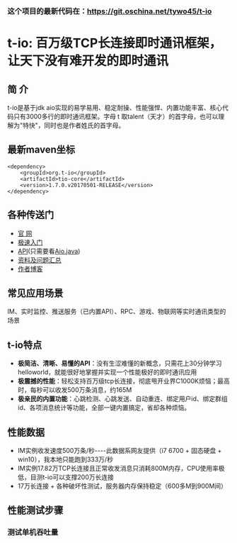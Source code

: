 ### 这个项目的最新代码在：https://git.oschina.net/tywo45/t-io


# **t-io: 百万级TCP长连接即时通讯框架，让天下没有难开发的即时通讯**
## **简 介**
t-io是基于jdk aio实现的易学易用、稳定耐操、性能强悍、内置功能丰富、核心代码只有3000多行的即时通讯框架。字母 t 取talent（天才）的首字母，也可以理解为"特快"，同时也是作者姓氏的首字母。
## **最新maven坐标**

``` 
<dependency>
    <groupId>org.t-io</groupId>
    <artifactId>tio-core</artifactId>
    <version>1.7.0.v20170501-RELEASE</version>
</dependency>
```
## **各种传送门**

 - [官 网][1]
 - [极速入门][2]
 - [API][3](只需要看[Aio.java][4])
 - [资料及问题汇总][5]
 - [作者博客][6]
## **常见应用场景**
IM、实时监控、推送服务（已内置API）、RPC、游戏、物联网等实时通讯类型的场景
## **t-io特点**
 - **极简洁、清晰、易懂的API**：没有生涩难懂的新概念，只需花上30分钟学习helloworld，就能很好地掌握并实现一个性能极好的即时通讯应用
 - **极震撼的性能**：轻松支持百万级tcp长连接，彻底甩开业界C1000K烦恼；最高时，每秒可以收发500万条消息，约165M
 - **极亲民的内置功能**：心跳检测、心跳发送、自动重连、绑定用户id、绑定群组id、各项消息统计等功能，全部一键内置搞定，省却各种烦恼。
## **性能数据**
 - IM实例收发速度500万条/秒----此数据系网友提供（i7 6700 + 固态硬盘 + win10），我本地只能跑到333万/秒
 - IM实例17.82万TCP长连接且正常收发消息只消耗800M内存，CPU使用率极低，目测t-io可以支撑200万长连接
 - 17万长连接 + 各种破坏性测试，服务器内存保持稳定（600多M到900M间）
## **性能测试步骤**
### 测试单机吞吐量






  [1]: http://www.t-io.org:9292/
  [2]: https://my.oschina.net/talenttan/blog/884806
  [3]: http://www.t-io.org:9292/apidocs/org/tio/core/Aio.html
  [4]: http://www.t-io.org:9292/apidocs/org/tio/core/Aio.html
  [5]: https://my.oschina.net/talenttan/blog/863545
  [6]: https://my.oschina.net/talenttan/blog
